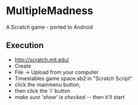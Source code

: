 # MultipleMadness
A Scratch game - ported to Android

## Execution
* http://scratch.mit.edu/
* Create
* File -> Upload from your computer
* Timestables game space.sb2 in "Scratch Script"
* click the mainmenu button,
* then click the 'i' button
* _make sure 'show' is checked_ -- then it'll start